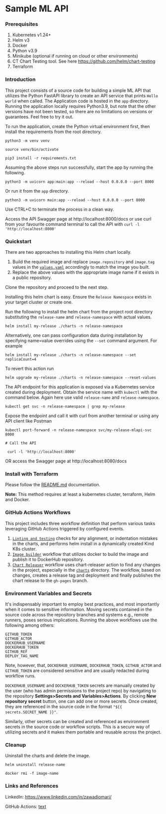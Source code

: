 # Sample ML API
### Prerequisites
1. Kubernetes v1.24+
2. Helm v3
3. Docker
4. Python v3.9
5. Minikube (optional if running on cloud or other environments)
6. CT Chart Testing tool. See here https://github.com/helm/chart-testing
7. Terraform

### Introduction
This project consists of a source code for building a simple ML API that utilizes the Python FastAPI library to create an API service that prints `Hello world` when called. The Application code is hosted in the `app` directory. Running the application locally requires Python3.9, but note that the other versions have not been tested, so there are no limitations on versions or guarantees. Feel free to try it out.

To run the application, create the Python virtual environment first, then install the requirements from the root directory.

```
python3 -m venv venv

source venv/bin/activate

pip3 install -r requirements.txt

```
Assuming the above steps run successfully, start the app by running the following.

```
python3 -m uvicorn app:main:app --reload --host 0.0.0.0 --port 8000
```
Or run it from the `app` directory.

```
python3 -m uvicorn main:app --reload --host 0.0.0.0 --port 8000
```
Use CTRL+C to terminate the process in a clean way.

Access the API Swagger page at http://localhost:8000/docs or use curl from your favourite command terminal to call the API with `curl -l 'http://localhost:8000'`

### Quickstart
There are two approaches to installing this Helm chart locally.

1. Build the required image and replace `image.repository` and `image.tag` values in the [`values.yaml`](./charts/values.yaml) accordingly to match the image you built.
2. Replace the above values with the appropriate image name if it exists in a public repository.

Clone the repository and proceed to the next step.

Installing this helm chart is easy. Ensure the `Release Namespace` exists in your target cluster or create one.

Run the following to install the helm chart from the project root directory substituting the `release-name` and `release-namespace` with actual values.

```
helm install my-release ./charts -n release-namespace
```

Alternatively, one can pass configuration data during installation by specifying name=value overrides using the `--set` command argument. For example
```
helm install my-release ./charts -n release-namespace --set replicaCount=4
```
To revert this action run
```
helm upgrade my-release ./charts -n release-namespace --reset-values
```
The API endpoint for this application is exposed via a Kubernetes service created during deployment. Obtain the service name with `kubectl` with the command below. Again here use valid `release-name` and `release-namespace`.

```
kubectl get svc -n release-namespace | grep my-release
```
Expose the endpoint and call it with curl from another terminal or using any API client like Postman

```
kubectl port-forward -n release-namespace svc/my-release-mlapi-svc 8000

# Call the API

 curl -l 'http://localhost:8000'
```
OR access the Swagger page at http://localhost:8080/docs

### Install with Terraform

Please follow the [README.md](https://github.com/zawadimario/take-home-assignment-mf/tree/main/terraform#deployment) documentation. 

**Note:** This method requires at least a kubernetes cluster, terraform, Helm and Docker.

### GitHub Actions Workflows

This project includes three workflow definition that perform various tasks leveraging GitHub Actions triggered by configured events.

1. [`Linting and testing`](./.github/workflows/lint-test.yml) checks for any alignment, or indentation mistakes in the charts, and performs helm install in a dynamically created Kind K8s cluster.
2. [`Image builder`](./.github/workflows/build-image.yaml) workflow that utilizes docker to build the image and publish it to DockerHub repository.
3. [`Chart Releaser`](./.github/workflows/release.yml) workflow uses chart-releaser action to find any changes in the project, especially in the [`charts`](./charts) directory. The workflow, based on changes, creates a release tag and deployment and finally publishes the chart release to the `gh-pages` branch.

### Environment Variables and Secrets

It's indispensably important to employ best practices, and most importantly when it comes to sensitive information. Moving secrets contained in the source code across the repository branches and systems e.g., remote runners, poses serious implications. Running the above workflows use the following among others:
```
GITHUB_TOKEN
GITHUB_ACTOR
DOCKERHUB_USERNAME
DOCKERHUB_TOKEN
GITHUB_REF
DEPLOY_TAG_NAME
````
Note, however, that, `DOCKERHUB_USERNAME`, `DOCKERHUB_TOKEN`, `GITHUB_ACTOR` and `GITHUB_TOKEN` are considered sensitive and are usually redacted during workflow runs. 

`DOCKERHUB_USERNAME` and `DOCKERHUB_TOKEN` secrets are manually created by the user (who has admin permissions to the project repo) by navigating to the repository **Settings>Secrets and Variables>Actions**. By clicking **New repository secret** button, one can add one or more secrets. Once created, they are referenced in the source code in the format `"${{ secrets.SECRET_NAME }}"`. 

Similarly, other secrets can be created and referenced as environment secrets in the source code or workflow scripts. This is a secure way of utilizing secrets and it makes them portable and reusable across the project.

### Cleanup

Uninstall the charts and delete the image.

```
helm uninstall release-name

docker rmi -f image-name
```

### Links and References

LinkedIn: https://www.linkedin.com/in/zawadiomari/

GitHub Actions: [text](https://github.com/actions)

